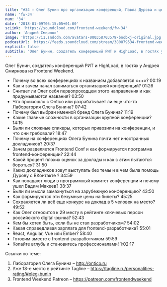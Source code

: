 ```yaml
---
title: "#34 – Олег Бунин про организацию конференций, Павла Дурова и цены на билеты"
name: 'fw-34'
num: '34'
date: '2018-01-09T05:15:05+01:00'
scLink: 'https://soundcloud.com/frontend-weekend/fw-34'
author: 'Андрей Смирнов'
image: 'https://i1.sndcdn.com/avatars-000358703579-bnobxj-original.jpg'
podcastUrl: 'https://feeds.soundcloud.com/stream/380879534-frontend-weekend-fw-34.m4a'
explicit: false
subtitle: "Олег Бунин, создатель конференций РИТ и HighLoad, в гостях у Андрея Смирнова из Frontend Weekend. "
---
```

Олег Бунин, создатель конференций РИТ и HighLoad, в гостях у Андрея Смирнова из Frontend Weekend. 

- Почему во всех конференциях к названиям добавляется «++»? <timecode>00:19</timecode>
- Как и зачем начал заниматься организацией конференций? <timecode>01:26</timecode>
- Считает ли Олег себя первопроходцем этого направления и как придумываются названия? <timecode>03:50</timecode>
- Что произошло с Ontico или разрабатывает ли еще что-то Лаборатория Олега Бунина? <timecode>07:42</timecode>
- Почему был выбран именной бренд Олега Бунина? <timecode>11:19</timecode>
- Какие главные сложности в организации крупной конференции? <timecode>14:15</timecode>
- Были ли сложные спикеры, которых привозили на конференции, и что они требовали? <timecode>18:47</timecode>
- Почему на конференциях Олега Бунина почти нет иностранных докладчиков? <timecode>20:37</timecode>
- Зачем разделяется Frontend Conf и как формируется программа frontend-конференции? <timecode>22:44</timecode>
- Какой процент плохих оценок за доклады и как с этим пытаются бороться? <timecode>31:50</timecode>
- Каких докладчиков зовут выступать без темы и в чем была помощь Дурову с ВКонтакте ? <timecode>34:59</timecode>
- Как попадают люди в программный комитет конференции и почему ушел Вадим Макеев? <timecode>38:37</timecode>
- Были ли мысли замахнуться на зарубежную конференцию? <timecode>43:50</timecode>
- Как формируются эти безумные цены на билеты? <timecode>45:25</timecode>
- Сохраняется ли всё еще конкурс на доклад в 5 человек на место? <timecode>49:52</timecode>
- Как Олег относится к 29 месту в рейтинге ключевых персон российского digital-рынка? <timecode>52:43</timecode>
- Кем бы хотел быть, если бы не стал разработчиком? <timecode>54:02</timecode>
- Какая справедливая зарплата для frontend-разработчика? <timecode>55:01</timecode>
- React, Angular, Vue или Ember? <timecode>58:40</timecode>
- Готовим вместе с frontend-разработчиком <timecode>59:59</timecode>
- Копайте вглубь и становитесь профессионалами! <timecode>1:02:17</timecode>

Ссылки по теме:
1) Лаборатория Олега Бунина – http://ontico.ru
2) Уже 18-е место в рейтинге Tagline – https://tagline.ru/personalities-rating/#oleg-bunin
3) Frontend Weekend Patreon – https://patreon.com/frontendweekend